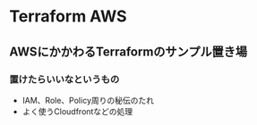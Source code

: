 # Terraform AWS
## AWSにかかわるTerraformのサンプル置き場
### 置けたらいいなというもの
- IAM、Role、Policy周りの秘伝のたれ
- よく使うCloudfrontなどの処理